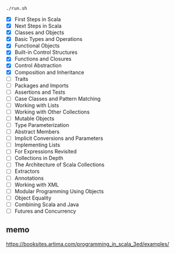 ```
./run.sh
```

- [x] First Steps in Scala
- [x] Next Steps in Scala
- [x] Classes and Objects
- [x] Basic Types and Operations
- [x] Functional Objects
- [x] Built-in Control Structures
- [x] Functions and Closures
- [x] Control Abstraction
- [x] Composition and Inheritance
- [ ] Traits
- [ ] Packages and Imports
- [ ] Assertions and Tests
- [ ] Case Classes and Pattern Matching
- [ ] Working with Lists
- [ ] Working with Other Collections
- [ ] Mutable Objects
- [ ] Type Parameterization
- [ ] Abstract Members
- [ ] Implicit Conversions and Parameters
- [ ] Implementing Lists
- [ ] For Expressions Revisited
- [ ] Collections in Depth
- [ ] The Architecture of Scala Collections
- [ ] Extractors
- [ ] Annotations
- [ ] Working with XML
- [ ] Modular Programming Using Objects
- [ ] Object Equality
- [ ] Combining Scala and Java
- [ ] Futures and Concurrency

## memo

https://booksites.artima.com/programming_in_scala_3ed/examples/
